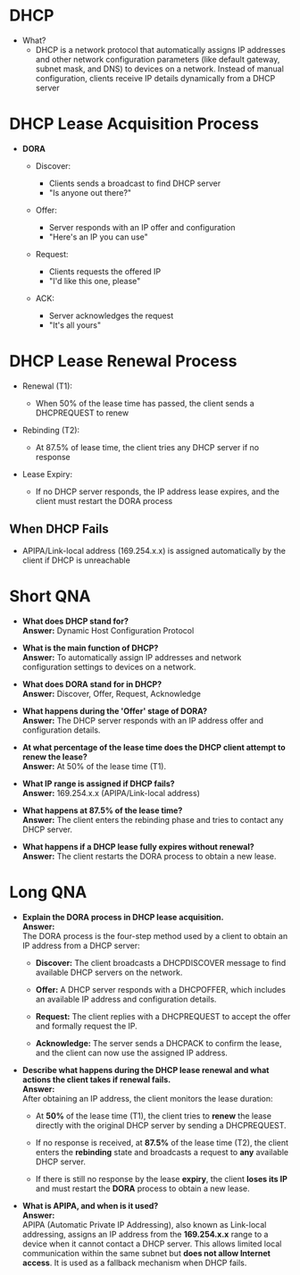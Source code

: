 # DHCP
- What?
	- DHCP is a network protocol that automatically assigns IP addresses and other network configuration parameters (like default gateway, subnet mask, and DNS) to devices on a network. Instead of manual configuration, clients receive IP details dynamically from a DHCP server

# DHCP Lease Acquisition Process
- **DORA**
	- Discover:
		- Clients sends a broadcast to find DHCP server
		- "Is anyone out there?"
		
	- Offer:
		- Server responds with an IP offer and configuration
		- "Here's an IP you can use"
		
	- Request:
		- Clients requests the offered IP
		- "I'd like this one, please"
		
	- ACK:
		- Server acknowledges the request
		- "It's all yours"

# DHCP Lease Renewal Process
- Renewal (T1):
	- When 50% of the lease time has passed, the client sends a DHCPREQUEST to renew
	
- Rebinding (T2):
	- At 87.5% of lease time, the client tries any DHCP server if no response
	
- Lease Expiry:
	- If no DHCP server responds, the IP address lease expires, and the client must restart the DORA process

## When DHCP Fails
- APIPA/Link-local address (169.254.x.x) is assigned automatically by the client if DHCP is unreachable


# Short QNA
- **What does DHCP stand for?**  
    **Answer:** Dynamic Host Configuration Protocol
    
- **What is the main function of DHCP?**  
    **Answer:** To automatically assign IP addresses and network configuration settings to devices on a network.
    
- **What does DORA stand for in DHCP?**  
    **Answer:** Discover, Offer, Request, Acknowledge
    
- **What happens during the 'Offer' stage of DORA?**  
    **Answer:** The DHCP server responds with an IP address offer and configuration details.
    
- **At what percentage of the lease time does the DHCP client attempt to renew the lease?**  
    **Answer:** At 50% of the lease time (T1).
    
- **What IP range is assigned if DHCP fails?**  
    **Answer:** 169.254.x.x (APIPA/Link-local address)
    
- **What happens at 87.5% of the lease time?**  
    **Answer:** The client enters the rebinding phase and tries to contact any DHCP server.
    
- **What happens if a DHCP lease fully expires without renewal?**  
    **Answer:** The client restarts the DORA process to obtain a new lease.

# Long QNA
- **Explain the DORA process in DHCP lease acquisition.**  
    **Answer:**  
    The DORA process is the four-step method used by a client to obtain an IP address from a DHCP server:
    
    - **Discover:** The client broadcasts a DHCPDISCOVER message to find available DHCP servers on the network.
        
    - **Offer:** A DHCP server responds with a DHCPOFFER, which includes an available IP address and configuration details.
        
    - **Request:** The client replies with a DHCPREQUEST to accept the offer and formally request the IP.
        
    - **Acknowledge:** The server sends a DHCPACK to confirm the lease, and the client can now use the assigned IP address.
        
- **Describe what happens during the DHCP lease renewal and what actions the client takes if renewal fails.**  
    **Answer:**  
    After obtaining an IP address, the client monitors the lease duration:
    
    - At **50%** of the lease time (T1), the client tries to **renew** the lease directly with the original DHCP server by sending a DHCPREQUEST.
        
    - If no response is received, at **87.5%** of the lease time (T2), the client enters the **rebinding** state and broadcasts a request to **any** available DHCP server.
        
    - If there is still no response by the lease **expiry**, the client **loses its IP** and must restart the **DORA** process to obtain a new lease.
        
- **What is APIPA, and when is it used?**  
    **Answer:**  
    APIPA (Automatic Private IP Addressing), also known as Link-local addressing, assigns an IP address from the **169.254.x.x** range to a device when it cannot contact a DHCP server. This allows limited local communication within the same subnet but **does not allow Internet access**. It is used as a fallback mechanism when DHCP fails.
